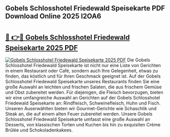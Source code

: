 ## Gobels Schlosshotel Friedewald Speisekarte PDF Download Online 2025 l2OA6

# <h2><a href="http://gc6d19.nevu.top/?p=Gobels+Schlosshotel+Friedewald+Speisekarte">🔗 👉🔴 Gobels Schlosshotel Friedewald Speisekarte 2025 PDF</a></h2>

[![Gobels Schlosshotel Friedewald Speisekarte 2025 PDF](https://i.imgur.com/dBaPXMq.png)](http://gc6d19.nevu.top/?p=Gobels+Schlosshotel+Friedewald+Speisekarte)
Die Gobels Schlosshotel Friedewald Speisekarte ist nicht nur eine Liste von Gerichten in einem Restaurant oder Café, sondern auch Ihre Gelegenheit, etwas zu finden, das köstlich und für Ihren Geschmack geeignet ist. Auf der Gobels Schlosshotel Friedewald Speisekarte unseres Restaurants finden Sie eine große Auswahl an leichten und frischen Salaten, die aus frischem Gemüse und Obst zubereitet werden. Für diejenigen, die Fleisch bevorzugen, bieten wir eine umfangreiche Auswahl an Gerichten auf der Gobels Schlosshotel Friedewald Speisekarte an: Rindfleisch, Schweinefleisch, Huhn und Fisch. Unseren Auserwählten bieten wir Gourmet-Gerichte wie Schaschlik und Steak an, die auf einem alten Feuer zubereitet werden. Unsere Gobels Schlosshotel Friedewald Speisekarte umfasst eine große Auswahl an Desserts, von klassischen Torten und Kuchen bis hin zu exquisiten Crème Brûlée und Schokoladenkakees.

